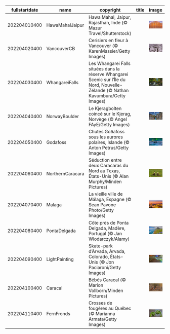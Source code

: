 |fullstartdate|name|copyright|title|image|
|--|--|--|--|--|
202204010400|HawaMahalJaipur|Hawa Mahal, Jaipur, Rajasthan, Inde (© Mazur Travel/Shutterstock)||![](/fr-CA/2022/04/202204010400HawaMahalJaipur.jpg)|
202204020400|VancouverCB|Cerisiers en fleur à Vancouver (© KarenMassier/Getty Images)||![](/fr-CA/2022/04/202204020400VancouverCB.jpg)|
202204030400|WhangareiFalls|Les Whangarei Falls situées dans la réserve Whangarei Scenic sur l’Île du Nord, Nouvelle-Zélande (© Nathan Kavumbura/Getty Images)||![](/fr-CA/2022/04/202204030400WhangareiFalls.jpg)|
202204040400|NorwayBoulder|Le Kjeragbolten coincé sur le Kjerag, Norvège (© Angel FAyE/Getty Images)||![](/fr-CA/2022/04/202204040400NorwayBoulder.jpg)|
202204050400|Godafoss|Chutes Goðafoss sous les aurores polaires, Islande (© Anton Petrus/Getty Images)||![](/fr-CA/2022/04/202204050400Godafoss.jpg)|
202204060400|NorthernCaracara|Séduction entre deux Caracaras du Nord au Texas, États-Unis (© Alan Murphy/Minden Pictures)||![](/fr-CA/2022/04/202204060400NorthernCaracara.jpg)|
202204070400|Malaga|La vieille ville de Málaga, Espagne (© Sean Pavone Photo/Getty Images)||![](/fr-CA/2022/04/202204070400Malaga.jpg)|
202204080400|PontaDelgada|Côte près de Ponta Delgada, Madère, Portugal (© Jan Wlodarczyk/Alamy)||![](/fr-CA/2022/04/202204080400PontaDelgada.jpg)|
202204090400|LightPainting|Skate-park d’Arvada, Arvada, Colorado, États-Unis (© Jon Paciaroni/Getty Images)||![](/fr-CA/2022/04/202204090400LightPainting.jpg)|
202204100400|Caracal|Bébés Caracal (© Marion Vollborn/Minden Pictures)||![](/fr-CA/2022/04/202204100400Caracal.jpg)|
202204110400|FernFronds|Crosses de fougères au Québec (© Marianna Armata/Getty Images)||![](/fr-CA/2022/04/202204110400FernFronds.jpg)|
